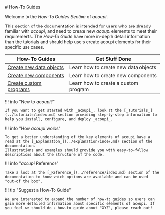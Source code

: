 # How-To Guides

Welcome to the _How-To Guides Section_ of _acoupi_.

This section of the documentation is intended for users who are already familiar with _acoupi_, and need to create new _acoupi_ elements to meet their requirements.
The _How-To Guide_ have more in-depth detail information than the tutorials and should help users create acoupi elements for their specific use cases.

<div class="md-table">
  <table>
    <thead>
      <tr>
        <th>
          <strong>How-To Guides</strong>
        </th>
        <th>Get Stuff Done</th>
      </tr>
    </thead>
    <tbody>
      <tr>
        <td>
          <a href="Data_Schema">Create new data objects</a>
        </td>
        <td>Learn how to create new data objects</td>
      </tr>
      <tr>
        <td>
          <a href="Components">Create new components</a>
        </td>
        <td>Learn how to create new components</td>
      </tr>
      <tr>
        <td>
          <a href="Programs">Create custom programs</a>
        </td>
        <td>Learn how to create a custom program</td>
      </tr>
    </tbody>
  </table>
</div>

!!! info "New to _acoupi_?"

    If you want to get started with _acoupi_, look at the [_Tutorials_](../tutorials/index.md) section providing step-by-step information to help you install, configure, and deploy _acoupi_.

!!! info "How _acoupi_ works"

    To get a better understanding of the key elements of acoupi have a read at the [_Explanation_](../explanation/index.md) section of the documentation.
    Illustrations and examples should provide you with easy-to-follow descriptions about the structure of the code.

!!! info "_acoupi_ Reference"

    Take a look at the [_Reference_](../reference/index.md) section of the documentation to know which options are available and can be used "out-of the box".

!!! tip "Suggest a How-To Guide"

    We are interested to expand the number of how-to guides so users can gain more detailed information about specific elements of acoupi. If you feel we should do a how-to guide about "XYZ", please reach out!
